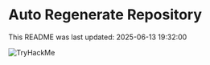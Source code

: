 # Auto Regenerate Repository

This README was last updated: 2025-06-13 19:32:00

 ![TryHackMe](https://tryhackme.com/badge/533634)